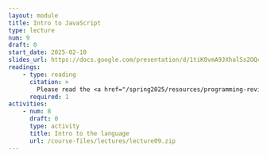 ```yaml
---
layout: module
title: Intro to JavaScript
type: lecture
num: 9
draft: 0
start_date: 2025-02-10
slides_url: https://docs.google.com/presentation/d/1tiK0vmA9JXhalSs2OQc6mlX9LEJAE6DI/edit?usp=sharing&ouid=113376576186080604800&rtpof=true&sd=true
readings: 
    - type: reading
      citation: >
        Please read the <a href="/spring2025/resources/programming-review">Intro to Programming with JavaScript</a> page.
      required: 1
activities:
    - num: 8
      draft: 0
      type: activity
      title: Intro to the language
      url: /course-files/lectures/lecture09.zip
---
```

